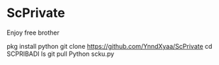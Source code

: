 # ScPrivate
Enjoy free brother

pkg install python
git clone https://github.com/YnndXyaa/ScPrivate
cd SCPRIBADI
ls
git pull
Python scku.py
